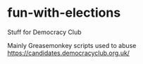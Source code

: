 # fun-with-elections
Stuff for Democracy Club

Mainly Greasemonkey scripts used to abuse https://candidates.democracyclub.org.uk/

